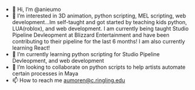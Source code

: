 - 👋 Hi, I’m @anieumo
- 👀 I’m interested in 3D animation, python scripting, MEL scripting, web development...Im self-taught and got started by teaching kids python, LUA(roblox), and web development. I am currently being taught Studio Pipeline Devleopment at Blizzard Entertainment and have been contributing to their pipeline for the last 6 months! I am also currently learning React!
- 🌱 I’m currently learning python scripting for Studio Pipeline Devleopment, and web development
- 💞️ I’m looking to collaborate on python scripts to help artists automate certain processes in Maya
- 📫 How to reach me aumoren@c.ringling.edu

<!---
anieumo/anieumo is a ✨ special ✨ repository because its `README.md` (this file) appears on your GitHub profile.
You can click the Preview link to take a look at your changes.
--->
